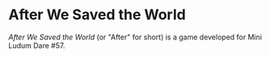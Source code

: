 # After We Saved the World

*After We Saved the World* (or "After" for short) is a game developed for Mini Ludum Dare #57.
